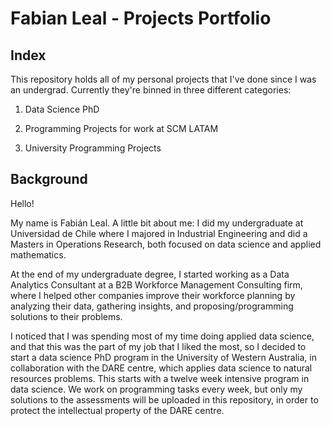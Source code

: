 # Fabian Leal -  Projects Portfolio 
## Index
This repository holds all of my personal projects that I've done since I was an undergrad. Currently they're binned in three different categories:

1. Data Science PhD

2. Programming Projects for work at SCM LATAM
  
3. University Programming Projects

## Background
Hello!

My name is Fabián Leal. A little bit about me: I did my undergraduate at Universidad de Chile where I majored in Industrial Engineering and did a Masters in Operations Research, both focused on data science and applied mathematics.

At the end of my undergraduate degree, I started working as a Data Analytics Consultant at a B2B Workforce Management Consulting firm, where I helped other companies improve their workforce planning by analyzing their data, gathering insights, and proposing/programming solutions to their problems. 

I noticed that I was spending most of my time doing applied data science, and that this was the part of my job that I liked the most, so I decided to start a data science PhD program in the University of Western Australia, in collaboration with the DARE centre, which applies data science to natural resources problems. This starts with a twelve week intensive program in data science. We work on programming tasks every week, but only my solutions to the assessments will be uploaded in this repository, in order to protect the intellectual property of the DARE centre.

